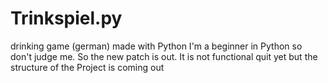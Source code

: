# Trinkspiel.py
drinking game (german) made with Python
I'm a beginner in Python so don't judge me.
So the new patch is out. It is not functional quit yet but the structure of the Project is coming out
